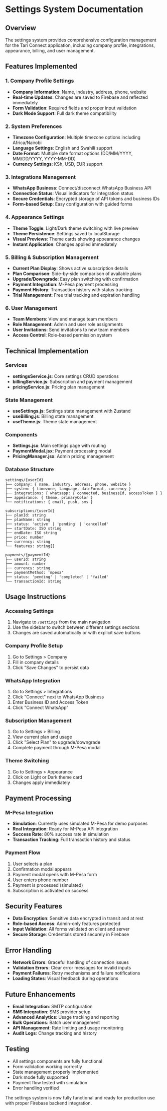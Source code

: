 # Settings System Documentation

## Overview
The settings system provides comprehensive configuration management for the Tari Connect application, including company profile, integrations, appearance, billing, and user management.

## Features Implemented

### 1. Company Profile Settings
- **Company Information**: Name, industry, address, phone, website
- **Real-time Updates**: Changes are saved to Firebase and reflected immediately
- **Form Validation**: Required fields and proper input validation
- **Dark Mode Support**: Full dark theme compatibility

### 2. System Preferences
- **Timezone Configuration**: Multiple timezone options including Africa/Nairobi
- **Language Settings**: English and Swahili support
- **Date Format**: Multiple date format options (DD/MM/YYYY, MM/DD/YYYY, YYYY-MM-DD)
- **Currency Settings**: KSh, USD, EUR support

### 3. Integrations Management
- **WhatsApp Business**: Connect/disconnect WhatsApp Business API
- **Connection Status**: Visual indicators for integration status
- **Secure Credentials**: Encrypted storage of API tokens and business IDs
- **Form-based Setup**: Easy configuration with guided forms

### 4. Appearance Settings
- **Theme Toggle**: Light/Dark theme switching with live preview
- **Theme Persistence**: Settings saved to localStorage
- **Visual Previews**: Theme cards showing appearance changes
- **Instant Application**: Changes applied immediately

### 5. Billing & Subscription Management
- **Current Plan Display**: Shows active subscription details
- **Plan Comparison**: Side-by-side comparison of available plans
- **Upgrade/Downgrade**: Easy plan switching with confirmation
- **Payment Integration**: M-Pesa payment processing
- **Payment History**: Transaction history with status tracking
- **Trial Management**: Free trial tracking and expiration handling

### 6. User Management
- **Team Members**: View and manage team members
- **Role Management**: Admin and user role assignments
- **User Invitations**: Send invitations to new team members
- **Access Control**: Role-based permission system

## Technical Implementation

### Services
- **settingsService.js**: Core settings CRUD operations
- **billingService.js**: Subscription and payment management
- **pricingService.js**: Pricing plan management

### State Management
- **useSettings.js**: Settings state management with Zustand
- **useBilling.js**: Billing state management
- **useTheme.js**: Theme state management

### Components
- **Settings.jsx**: Main settings page with routing
- **PaymentModal.jsx**: Payment processing modal
- **PricingManager.jsx**: Admin pricing management

### Database Structure
```
settings/{userId}
├── company: { name, industry, address, phone, website }
├── system: { timezone, language, dateFormat, currency }
├── integrations: { whatsapp: { connected, businessId, accessToken } }
├── appearance: { theme, primaryColor }
└── notifications: { email, push, sms }

subscriptions/{userId}
├── planId: string
├── planName: string
├── status: 'active' | 'pending' | 'cancelled'
├── startDate: ISO string
├── endDate: ISO string
├── price: number
├── currency: string
└── features: string[]

payments/{paymentId}
├── userId: string
├── amount: number
├── currency: string
├── paymentMethod: 'mpesa'
├── status: 'pending' | 'completed' | 'failed'
└── transactionId: string
```

## Usage Instructions

### Accessing Settings
1. Navigate to `/settings` from the main navigation
2. Use the sidebar to switch between different settings sections
3. Changes are saved automatically or with explicit save buttons

### Company Profile Setup
1. Go to Settings > Company
2. Fill in company details
3. Click "Save Changes" to persist data

### WhatsApp Integration
1. Go to Settings > Integrations
2. Click "Connect" next to WhatsApp Business
3. Enter Business ID and Access Token
4. Click "Connect WhatsApp"

### Subscription Management
1. Go to Settings > Billing
2. View current plan and usage
3. Click "Select Plan" to upgrade/downgrade
4. Complete payment through M-Pesa modal

### Theme Switching
1. Go to Settings > Appearance
2. Click on Light or Dark theme card
3. Changes apply immediately

## Payment Processing

### M-Pesa Integration
- **Simulation**: Currently uses simulated M-Pesa for demo purposes
- **Real Integration**: Ready for M-Pesa API integration
- **Success Rate**: 80% success rate in simulation
- **Transaction Tracking**: Full transaction history and status

### Payment Flow
1. User selects a plan
2. Confirmation modal appears
3. Payment modal opens with M-Pesa form
4. User enters phone number
5. Payment is processed (simulated)
6. Subscription is activated on success

## Security Features
- **Data Encryption**: Sensitive data encrypted in transit and at rest
- **Role-based Access**: Admin-only features protected
- **Input Validation**: All forms validated on client and server
- **Secure Storage**: Credentials stored securely in Firebase

## Error Handling
- **Network Errors**: Graceful handling of connection issues
- **Validation Errors**: Clear error messages for invalid inputs
- **Payment Failures**: Retry mechanisms and failure notifications
- **Loading States**: Visual feedback during operations

## Future Enhancements
- **Email Integration**: SMTP configuration
- **SMS Integration**: SMS provider setup
- **Advanced Analytics**: Usage tracking and reporting
- **Bulk Operations**: Batch user management
- **API Management**: Rate limiting and usage monitoring
- **Audit Logs**: Change tracking and history

## Testing
- All settings components are fully functional
- Form validation working correctly
- State management properly implemented
- Dark mode fully supported
- Payment flow tested with simulation
- Error handling verified

The settings system is now fully functional and ready for production use with proper Firebase backend integration.